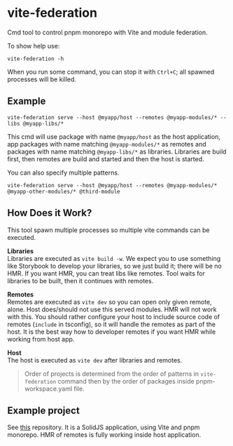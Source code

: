 # vite-federation
Cmd tool to control pnpm monorepo with Vite and module federation.

To show help use:
```shell
vite-federation -h
```

When you run some command, you can stop it with `Ctrl+C`; all spawned processes will be killed.

## Example
```shell
vite-federation serve --host @myapp/host --remotes @myapp-modules/* --libs @myapp-libs/*
```

This cmd will use package with name `@myapp/host` as the host application, app packages with name matching `@myapp-modules/*` as remotes and packages with name matching `@myapp-libs/*` as libraries.
Libraries are build first, then remotes are build and started and then the host is started.

You can also specify multiple patterns.
```shell
vite-federation serve --host @myapp/host --remotes @myapp-modules/* @myapp-other-modules/* @third-module
```

## How Does it Work?
This tool spawn multiple processes so multiple vite commands can be executed.

**Libraries**
\
Libraries are executed as `vite build -w`. We expect you to use something like Storybook to develop your libraries, so we just build it; there will be no HMR. If you want HMR, you can treat libs like remotes.
Tool waits for libraries to be built, then it continues with remotes.

**Remotes**
\
Remotes are executed as `vite dev` so you can open only given remote, alone.
Host does/should not use this served modules. HMR will not work with this. You should rather configure your host to include source code of remotes (`include` in tsconfig), so it will handle the remotes as part of the host. It is the best way how to developer remotes if you want HMR while working from host app.

**Host**
\
The host is executed as `vite dev` after libraries and remotes.

> Order of projects is determined from the order of patterns in `vite-federation` command then by the order of packages inside pnpm-workspace.yaml file.


## Example project
See [this](https://github.com/Hookyns/examples-pnpm-vite-module-federation-solidjs) repository. It is a SolidJS application, using Vite and pnpm monorepo. HMR of remotes is fully working inside host application.